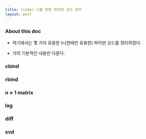 ```yaml
---
title: (code) 나를 위한 파이썬 코드 정리
layout: post 
---
```


### About this doc 

- 여기에서는 몇 가지 유용한 (나한테만 유용한) 파이썬 코드를 정리하겠다. 

- 거의 기본적인 내용만 다룬다. 

### cbind 

### rbind 

### $n \times 1$ matrix 

### lag

### diff 

### svd 

